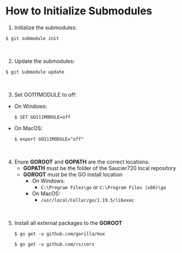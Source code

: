 # How to Initialize Submodules
1. Initialize the submodules:

```
$ git submodule init
```
<br>

2. Update the submodules:
```
$ git submodule update
```
<br>

3. Set GO111MODULE to off:
- On Windows:
     ```
     $ SET GO111MODULE=off
     ```
- On MacOS:
    ```
    $ export GO111MODULE="off"
    ```
<br>

4. Enure **GOROOT** and **GOPATH** are the correct locations:
   - **GOPATH** must be the folder of the Saucier720 local repository
   - **GOROOT** must be the GO install location
     - On Windows:
       - ```C:\Program Files\go``` or ```C:\Program Files (x86)\go```
     - On MacOS:
       - ``` /usr/local/Cellar/go/1.19.5/libexec ```
<br>

5. Install all external packages to the **GOROOT**
    ```
    $ go get -u github.com/gorilla/mux
    ```
    ```
    $ go get -u github.com/rs/cors
    ```
  